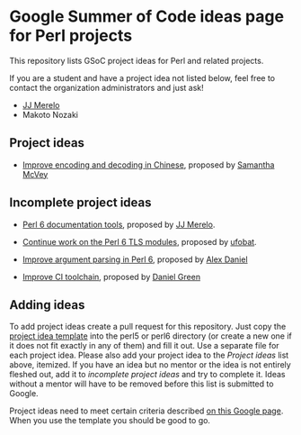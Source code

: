 # Google Summer of Code ideas page for Perl projects

This repository lists GSoC project ideas for Perl and related projects.

If you are a student and have a project idea not listed below, feel free to contact the organization administrators and just ask!

* [JJ Merelo](https://github.com/JJ)
* Makoto Nozaki


Project ideas
-------------

* [Improve encoding and decoding in Chinese](perl6/encoding-decoding.md),
  proposed by [Samantha McVey](https://github.com/samcv)


Incomplete project ideas
------------------------

* [Perl 6 documentation tools](perl6/docs.md), proposed by [JJ Merelo](https://github.com/JJ).

* [Continue work on the Perl 6 TLS modules](perl6/TLS.md), proposed
  by [ufobat](https://github.com/ufobat).

* [Improve argument parsing in Perl 6](perl6/argument-parsing.md),
  proposed by [Alex Daniel](https://github.com/AlexDaniel)

* [Improve CI toolchain](perl6/build-toolchain-improvements.md),
  proposed by [Daniel Green](https://github.com/masterduke17)


Adding ideas
------------

To add project ideas create a pull request for this repository.
Just copy the [project idea template](project_template.md) into the perl5 or perl6 directory (or create a new one if it does not fit exactly in any of them) and fill it out. Use a separate file for each project idea.
Please also add your project idea to the *Project ideas* list above, itemized. If you have an idea but no mentor or the idea is not entirely fleshed out, add it to *incomplete project ideas* and try to complete it. Ideas without a mentor will have to be removed before this list is submitted to Google.

Project ideas need to meet certain criteria described [on this Google page](https://google.github.io/gsocguides/mentor/defining-a-project-ideas-list). When you use the template you should be good to go.
